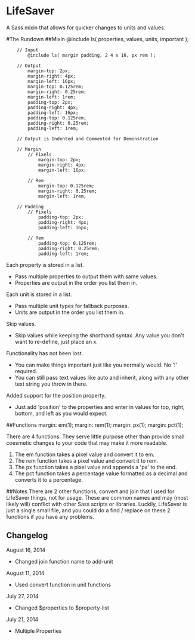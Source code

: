 LifeSaver
=========

A Sass mixin that allows for quicker changes to units and values.


#The Rundown
##Mixin
		@include ls( properties, values, units, important );

		// Input
			@include ls( margin padding, 2 4 x 16, px rem );

		// Output
			margin-top: 2px;
			margin-right: 4px;
			margin-left: 16px;
			margin-top: 0.125rem;
			margin-right: 0.25rem;
			margin-left: 1rem;
			padding-top: 2px;
			padding-right: 4px;
			padding-left: 16px;
			padding-top: 0.125rem;
			padding-right: 0.25rem;
			padding-left: 1rem;

		// Output is Indented and Commented for Demonstration

		// Margin
			// Pixels
				margin-top: 2px;
				margin-right: 4px;
				margin-left: 16px;

			// Rem
				margin-top: 0.125rem;
				margin-right: 0.25rem;
				margin-left: 1rem;

		// Padding
			// Pixels
				padding-top: 2px;
				padding-right: 4px;
				padding-left: 16px;

			// Rem
				padding-top: 0.125rem;
				padding-right: 0.25rem;
				padding-left: 1rem;

Each property is stored in a list.
+ Pass multiple properties to output them with same values.
+ Properties are output in the order you list them in.

Each unit is stored in a list.
+ Pass multiple unit types for fallback purposes.
+ Units are output in the order you list them in.

Skip values.
+ Skip values while keeping the shorthand syntax. Any value you don't want to re-define, just place an x.

Functionality has not been lost.
+ You can make things important just like you normally would. No '!' required.
+ You can still pass text values like auto and inherit, along with any other text string you throw in there.

Added support for the position property.
+ Just add 'position' to the properties and enter in values for top, right, bottom, and left as you would expect.

##Functions
		margin: em(1);
		margin: rem(1);
		margin: px(1);
		margin: pct(1);

There are 4 functions. They serve little purpose other than provide small coesmetic changes to your code that may make it more readable.

1. The em function takes a pixel value and convert it to em.
1. The rem function takes a pixel value and convert it to rem.
1. The px function takes a pixel value and appends a 'px' to the end.
1. The pct function takes a percentage value formatted as a decimal and converts it to a percentage.


##Notes
There are 2 other functions, convert and join that I used for LifeSaver things, not for usage. These are common names and may (most likely will) conflict with other Sass scripts or libraries. Luckily, LifeSaver is just a single small file, and you could do a find / replace on these 2 functions if you have any problems.

## Changelog
August 16, 2014
+ Changed join function name to add-unit

August 11, 2014
+ Used convert function in unit functions

July 27, 2014
+ Changed $properties to $property-list

July 21, 2014
+ Multiple Properties
